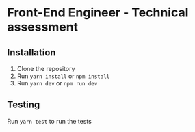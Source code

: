 # Front-End Engineer - Technical assessment

## Installation

1. Clone the repository
2. Run `yarn install` or `npm install`
3. Run `yarn dev` or `npm run dev`


## Testing 

Run `yarn test` to run the tests

